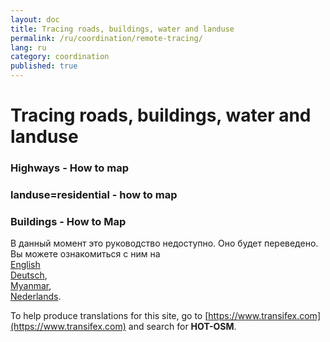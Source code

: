 ```yaml
---
layout: doc
title: Tracing roads, buildings, water and landuse 
permalink: /ru/coordination/remote-tracing/
lang: ru
category: coordination
published: true
---
```


Tracing roads, buildings, water and landuse 
============================= 

### Highways - How to map
### landuse=residential - how to map
### Buildings - How to Map 

В данный момент это руководство недоступно. Оно будет переведено. Вы можете ознакомиться с ним на  
[English](/en/coordination/)    <!--   
[Bahasa Indonesia](/id/coordination/),  
[Catalan](/ca/coordination/)
[Czech](/cs/coordination/), -->   
[Deutsch](/de/coordination/),  <!--
[Español](/es/coordination/),  
[فارسی](/fa/coordination/),  
[Français](/fr/coordination/),  
[Hrvatski](/hr/coordination/),  
[Italiano](/it/coordination/),  
[日本語](/ja/coordination/),-->  
[Myanmar](/my/coordination/),  <!--
[Norsk](/nb/coordination/),-->  
[Nederlands](/nl_NL/coordination/).  <!--
[Português](/pt/coordination/),  
[Русский](/ru/coordination/),  
[Kiswahili](/sw/coordination/), 
[Slovenian](/sl/coordination/),  
[Shqip](/sq/coordination/),  
[Українська](/uk/coordination/), 
[简体中文](/zh_CN/coordination/).  
[繁體中文](/zh_TW/coordination/).-->  

To help produce translations for this site, go to [https://www.transifex.com](https://www.transifex.com) and search for **HOT-OSM**.
